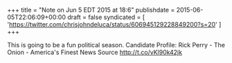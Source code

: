 +++
title = "Note on Jun 5 EDT 2015 at 18:6"
publishdate = 2015-06-05T22:06:09+00:00
draft = false
syndicated = [ 'https://twitter.com/chrisjohndeluca/status/606945129228849200?s=20' ]
+++

This is going to be a fun political season. Candidate Profile: Rick Perry - The Onion - America's Finest News Source http://t.co/vKl90k42jk
